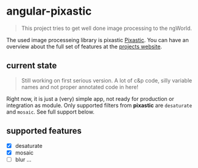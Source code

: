 angular-pixastic
================
> This project tries to get well done image processing to the ngWorld.

The used image processeing library is pixastic [Pixastic](https://github.com/jseidelin/pixastic). You can have an overview about the full set of features at the [projects website](http://www.pixastic.com/).

## current state
> Still working on first serious version. A lot of c&p code, silly variable names and not proper annotated code in here!

Right now, it is just a (very) simple app, not ready for production or integration as module. Only supported filters from  **pixastic** are `desaturate` and `mosaic`. See full support below.

## supported features
- [x] desaturate
- [x] mosaic
- [ ] blur
...